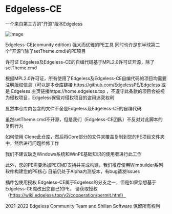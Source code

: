 # Edgeless-CE
一个来自第三方的"开源"版本Edgeless

![image](https://user-images.githubusercontent.com/109799548/186398627-4c0236ef-ae53-4a6d-9493-f8e7d0fee216.png)

Edgeless-CE(comunity edition)
强大而优雅的PE工具
同时也许是东半球第二个"开源"(除了setTheme.cmd)的PE项目

许可证
Edgeless及Edgeless-CE的自编代码基于MPL2.0许可证开源，除了setTheme.cmd

根据MPL2.0许可证，所有使用了Edgeless及Edgeless-CE自编代码的项目均需要注明版权信息（可以是本仓库链接 https://github.com/EdgelessPE/Edgeless 或是 Edgeless 主页链接https://home.edgeless.top ，不遵守此条款的项目会被视为侵权项目，Edgeless保留对侵权项目的盗用追究权利

显然本仓库内包含的文件不全是Edgeless及Edgeless-CE的自编代码

虽然setTheme.cmd不开源，但是我们（Edgeless-CE团队）不反对对此脚本的复刻行为

如何使用
Clone此仓库，然后将Core部分的文件夹覆盖复制到您的PE项目文件夹中，然后进行问题检修工作

我们不建议缺乏Windows系统和WinPE基础知识的使用者进行此工作

此外，您的PE需要添加PECMD支持并完成构建，我们推荐使用Wimbuilder系列软件构建您的PE核心
目前仍处于Alpha内测版本，有bug请发lssues

插件包使用授权
Edgeless-CE属于Edgeless的分支之一，但是如果您想基于Edgeless-CE魔改出您自己的PE。
请获取授权（https://wiki.edgeless.top/v2/cooperation/permit.html）


2021-2022 Edgeless Community Team and Shilian Software 保留所有权利
